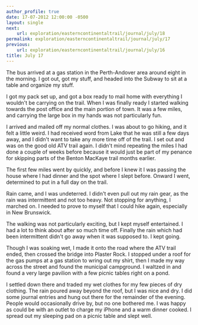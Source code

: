 ```yaml
---
author_profile: true
date: 17-07-2012 12:00:00 -0500
layout: single
next:
    url: exploration/easterncontinentaltrail/journal/july/18
permalink: exploration/easterncontinentaltrail/journal/july/17
previous:
    url: exploration/easterncontinentaltrail/journal/july/16
title: July 17
---
```

The bus arrived at a gas station in the Perth-Andover area around eight in the morning. I got out, got my stuff, and headed into the Subway to sit at a table and organize my stuff.

I got my pack set up, and got a box ready to mail home with everything I wouldn't be carrying on the trail. When I was finally ready I started walking towards the post office and the main portion of town. It was a few miles, and carrying the large box in my hands was not particularly fun.

I arrived and mailed off my normal clothes. I was about to go hiking, and it felt a little weird. I had received word from Lake that he was still a few days away, and I didn't want to take any more time off of the trail. I set out and was on the good old ATV trail again. I didn't mind repeating the miles I had done a couple of weeks before because it would just be part of my penance for skipping parts of the Benton MacKaye trail months earlier.

The first few miles went by quickly, and before I knew it I was passing the house where I had dinner and the spot where I slept before. Onward I went, determined to put in a full day on the trail.

Rain came, and I was undeterred. I didn't even pull out my rain gear, as the rain was intermittent and not too heavy. Not stopping for anything, I marched on. I needed to prove to myself that I could hike again, especially in New Brunswick.

The walking was not particularly exciting, but I kept myself entertained. I had a lot to think about after so much time off. Finally the rain which had been intermittent didn't go away when it was supposed to. I kept going.

Though I was soaking wet, I made it onto the road where the ATV trail ended, then crossed the bridge into Plaster Rock. I stopped under a roof for the gas pumps at a gas station to wring out my shirt, then I made my way across the street and found the municipal campground. I waltzed in and found a very large pavilion with a few picnic tables right on a pond.

I settled down there and traded my wet clothes for my few pieces of dry clothing. The rain poured away beyond the roof, but I was nice and dry. I did some journal entries and hung out there for the remainder of the evening. People would occasionally drive by, but no one bothered me. I was happy as could be with an outlet to charge my iPhone and a warm dinner cooked. I spread out my sleeping pad on a picnic table and slept well.